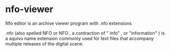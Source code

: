 # nfo-viewer

Nfo editor is an archive viewer program with .nfo extensions

.nfo (also spelled NFO or NFO , a contraction of " info" , or "information" ) 
is a aquivo name extension commonly used for text files that accompany multiple releases of the digital scene.

